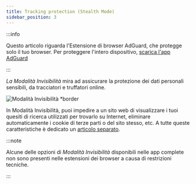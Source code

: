 ```yaml
---
title: Tracking protection (Stealth Mode)
sidebar_position: 3
---
```


:::info

Questo articolo riguarda l'Estensione di browser AdGuard, che protegge solo il tuo browser. Per proteggere l'intero dispositivo, [scarica l'app AdGuard](https://agrd.io/download-kb-adblock)

:::

_La Modalità Invisibilità_ mira ad assicurare la protezione dei dati personali sensibili, da tracciatori e truffatori online.

![Modalità Invisibilità \*border](https://cdn.adtidy.org/content/Kb/ad_blocker/browser_extension/ad_blocker_browser_extension_stealth_mode.png)

In Modalità Invisibilità, puoi impedire a un sito web di visualizzare i tuoi quesiti di ricerca utilizzati per trovarlo su Internet, eliminare automaticamente i cookie di terze parti o del sito stesso, etc. A tutte queste caratteristiche è dedicato un [articolo separato](/general/stealth-mode).

:::note

Alcune delle opzioni di _Modalità Invisibilità_ disponibili nelle app complete non sono presenti nelle estensioni dei browser a causa di restrizioni tecniche.

:::
